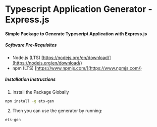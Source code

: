 # Typescript Application Generator - Express.js


#### Simple Package to Generate Typescript Application with Express.js

##### Software Pre-Requisites
- Node.js (LTS) [https://nodejs.org/en/download/](https://nodejs.org/en/download/)
- npm (LTS) [https://www.npmjs.com/](https://www.npmjs.com/)
##### Installation Instructions
1. Install the Package Globally
```bash
npm install -g ets-gen
```
2. Then you can use the generator by running:
```bash
ets-gen
```
